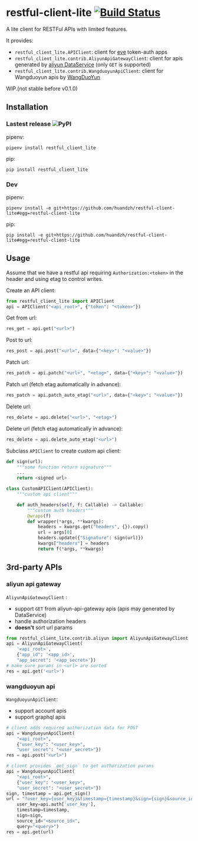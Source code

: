 # restful-client-lite [![Build Status](https://travis-ci.com/huandzh/restful-client-lite.svg?branch=master)](https://travis-ci.com/huandzh/restful-client-lite)

A lite client for RESTFul APIs with limited features.

It provides:

* `restful_client_lite.APIClient`: client for [eve](https://docs.python-eve.org) token-auth apps
* `restful_client_lite.contrib.AliyunApiGatewayClient`: client for apis generated by [aliyun DataService](https://help.aliyun.com/document_detail/73295.html?spm=a2c4g.11186623.6.838.74b233b40qZs2W) (only `GET` is supported)
* `restful_client_lite.contrib.WangduoyunApiClient`: client for Wangduoyun apis by [WangDuoYun](https://docs.wangduoyun.com/develop/overview/aboutus.html)

WIP.(not stable before v0.1.0)

## Installation

### Lastest release ![PyPI](https://img.shields.io/pypi/v/restful_client_lite)

pipenv:

```shell
pipenv install restful_client_lite
```

pip:

```shell
pip install restful_client_lite
```
### Dev

pipenv:

```shell
pipenv install -e git+https://github.com/huandzh/restful-client-lite#egg=restful-client-lite
```

pip:

```shell
pip install -e git+https://github.com/huandzh/restful-client-lite#egg=restful-client-lite
```

## Usage

Assume that we have a restful api requiring `Authorization:<token>` in the header and using etag to control writes.

Create an API client:

```python
from restful_client_lite import APIClient
api = APIClient("<api_root>", {"token": "<token>"})
```

Get from url:

```python
res_get = api.get("<url>")
```

Post to url:

```python
res_post = api.post("<url>", data={"<key>": "<value>"})
```

Patch url:

```python
res_patch = api.patch("<url>", "<etag>", data={"<key>": "<value>"})
```

Patch url (fetch etag automatically in advance):

```python
res_patch = api.patch_auto_etag("<url>", data={"<key>": "<value>"})
```

Delete url:

```python
res_delete = api.delete("<url>", "<etag>")
```

Delete url (fetch etag automatically in advance):

```python
res_delete = api.delete_auto_etag("<url>")
```

Subclass `APIClient` to create custom api client:

```python
def sign(url):
    """some function return signature"""
    ...
    return <signed url>

class CustomAPIClient(APIClient):
    """custom api client"""

    def auth_headers(self, f: Callable) -> Callable:
        """custom auth headers"""
        @wraps(f)
        def wrapper(*args, **kwargs):
            headers = kwargs.get("headers", {}).copy()
            url = args[0]
            headers.update({"Signature": sign(url)})
            kwargs["headers"] = headers
            return f(*args, **kwargs)
```

## 3rd-party APIs

### aliyun api gateway

`AliyunApiGatewayClient` :

* support `GET` from aliyun-api-gateway apis (apis may generated by DataService)
* handle authorization headers
* **doesn't** sort url params

```python
from restful_client_lite.contrib.aliyun import AliyunApiGatewayClient
api = AliyunApiGatewayClient(
    '<api_root>',
    {"app_id": '<app_id>',
    "app_secret": '<app_secret>'})
# make sure params in <url> are sorted
res = api.get('<url>')
```

### wangduoyun api

`WangduoyunApiClient`:

* support account apis
* support graphql apis

```python
# client adds required authorization data for POST
api = WangduoyunApiClient(
    "<api_root>",
    {"user_key": "<user_key>",
    "user_secret": "<user_secret>"})
res = api.post("<url>")
```

```python
# client provides `get_sign` to get authorization params
api = WangduoyunApiClient(
    "<api_root>",
    {"user_key": "<user_key>",
    "user_secret": "<user_secret>"})
sign, timestamp = api.get_sign()
url = "?user_key={user_key}&timestamp={timestamp}&sign={sign}&source_id={source_id}&query={query}".format(
    user_key=api.auth['user_key'],
    timestamp=timestamp,
    sign=sign,
    source_id="<source_id>",
    query="<query>")
res = api.get(url)
```

